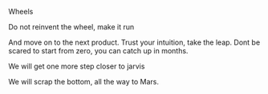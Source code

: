 Wheels

Do not reinvent the wheel,  make it run 

And move on to the next product. Trust your intuition, take the leap.
Dont be scared to start from zero,  you can catch up in months. 

We will get one more step closer to jarvis

We will scrap the bottom, all the way to Mars. 
